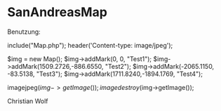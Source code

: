 # SanAndreasMap

Benutzung:

include("Map.php");
header('Content-type: image/jpeg');

$img = new Map();
$img->addMark(0, 0, "Test1");
$img->addMark(1509.2726,-886.6550, "Test2");
$img->addMark(-2065.1150, -83.5138, "Test3");
$img->addMark(1711.8240,-1894.1769, "Test4");

imagejpeg($img->getImage());
imagedestroy($img->getImage());


Christian Wolf
